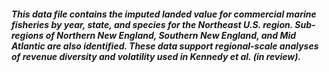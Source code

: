 ##### This data file contains the imputed landed value for commercial marine fisheries by year, state, and species for the Northeast U.S. region.  Sub-regions of Northern New England, Southern New England, and Mid Atlantic are also identified.  These data support regional-scale analyses of revenue diversity and volatility used in Kennedy et al. (in review).
